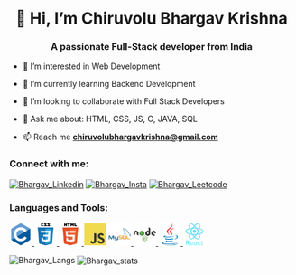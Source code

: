 <h1 align="center">👋 Hi, I’m Chiruvolu Bhargav Krishna</h1>
<h3 align="center">A passionate Full-Stack developer from India</h3>

- 👀 I’m interested in Web Development
  
- 🌱 I’m currently learning Backend Development

- 💞️ I’m looking to collaborate with Full Stack Developers
  
- 💬 Ask me about: HTML, CSS, JS, C, JAVA, SQL
  
- 📫 Reach me  **chiruvolubhargavkrishna@gmail.com**

<h3 align="left">Connect with me:</h3>
<p align="left">
<a href="https://www.linkedin.com/in/chiruvolubhargavkrishna/" target="blank"><img align="center" src="https://raw.githubusercontent.com/rahuldkjain/github-profile-readme-generator/master/src/images/icons/Social/linked-in-alt.svg" alt="Bhargav_Linkedin" height="30" width="40" /></a>
<a href="https://www.instagram.com/just_call_bhargav?igsh=MWV4dWZ3OG50bXB4bw==" target="blank"><img align="center" src="https://raw.githubusercontent.com/rahuldkjain/github-profile-readme-generator/master/src/images/icons/Social/instagram.svg" alt="Bhargav_Insta" height="30" width="40" /></a>
<a href="https://leetcode.com/u/kbhargav285/" target="blank"><img align="center" src="https://raw.githubusercontent.com/rahuldkjain/github-profile-readme-generator/master/src/images/icons/icons.cibLeetcode" alt="Bhargav_Leetcode" height="30" width="40" /></a>
</p>

<h3 align="left">Languages and Tools:</h3>
<p align="left"> <a href="https://www.cprogramming.com/" target="_blank"> <img src="https://raw.githubusercontent.com/devicons/devicon/master/icons/c/c-original.svg" alt="c" width="40" height="40"/> </a> <a href="https://www.w3schools.com/css/" target="_blank"> <img src="https://raw.githubusercontent.com/devicons/devicon/master/icons/css3/css3-original-wordmark.svg" alt="css3" width="40" height="40"/> </a> <a href="https://www.w3.org/html/" target="_blank"> <img src="https://raw.githubusercontent.com/devicons/devicon/master/icons/html5/html5-original-wordmark.svg" alt="html5" width="40" height="40"/> </a> <a href="https://developer.mozilla.org/en-US/docs/Web/JavaScript" target="_blank"> <img src="https://raw.githubusercontent.com/devicons/devicon/master/icons/javascript/javascript-original.svg" alt="javascript" width="40" height="40"/></a> <a href="https://www.mysql.com/" target="_blank"> <img src="https://raw.githubusercontent.com/devicons/devicon/master/icons/mysql/mysql-original-wordmark.svg" alt="mysql" width="40" height="40"/> </a> <a href="https://nodejs.org" target="_blank"> <img src="https://raw.githubusercontent.com/devicons/devicon/master/icons/nodejs/nodejs-original-wordmark.svg" alt="nodejs" width="40" height="40"/> </a> <a href="https://www.java.com/en/" target="_blank"> <img src="https://raw.githubusercontent.com/devicons/devicon/master/icons/java/java-original.svg" alt="java" width="40" height="40"/> </a> <a href="https://reactjs.org/" target="_blank"> <img src="https://raw.githubusercontent.com/devicons/devicon/master/icons/react/react-original-wordmark.svg" alt="react" width="40" height="40"/> </a> </p>

<p><img align="left" src="" alt="Bhargav_Langs" /></p>

<p>&nbsp;<img align="center" src="" alt="Bhargav_stats" /></p>
